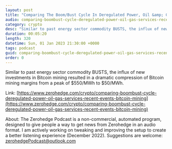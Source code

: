 ```yaml
---
layout: post
title: "Comparing The Boom/Bust Cycle In Deregulated Power, Oil &amp; Gas Services, With Recent Events In Bitcoin Mining"
audio: comparing-boombust-cycle-deregulated-power-oil-gas-services-recent-events-bitcoin-mining-0
category: crypto
desc: "Similar to past energy sector commodity BUSTS, the influx of new investments in Bitcoin mining resulted in a dramatic compression of Bitcoin mining margins from a peak of $550/MWh to $50/MWh."
duration: 00:05:20
length: 320
datetime: Sun, 01 Jan 2023 21:30:00 +0000
tags: podcast
guid: comparing-boombust-cycle-deregulated-power-oil-gas-services-recent-events-bitcoin-mining-0
order: 0
---
```

Similar to past energy sector commodity BUSTS, the influx of new investments in Bitcoin mining resulted in a dramatic compression of Bitcoin mining margins from a peak of $550/MWh to $50/MWh.

Link: [https://www.zerohedge.com/crypto/comparing-boombust-cycle-deregulated-power-oil-gas-services-recent-events-bitcoin-mining](https://www.zerohedge.com/crypto/comparing-boombust-cycle-deregulated-power-oil-gas-services-recent-events-bitcoin-mining)

About: The Zerohedge Podcast is a non-commercial, automated program, designed to give people a way to get news from Zerohedge in an audio format.  I am actively working on tweaking and improving the setup to create a better listening experience (December 2022).  Suggestions are welcome: [zerohedgePodcast@outlook.com](mailto:zerohedgePodcast@outlook.com)